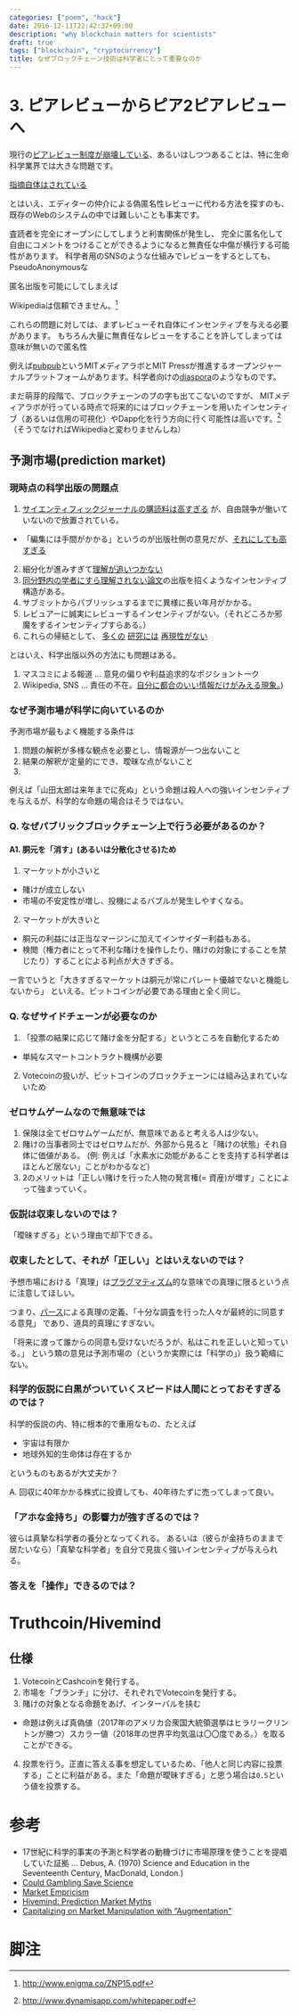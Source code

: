 ```yaml
---
categories: ["poem", "hack"]
date: 2016-12-11T22:42:37+09:00
description: "why blockchain matters for scientists"
draft: true
tags: ["blockchain", "cryptocurrency"]
title: なぜブロックチェーン技術は科学者にとって重要なのか
---
```



# 3. ピアレビューからピア2ピアレビューへ

現行の[ピアレビュー制度が崩壊している](http://biomedcircus.com/research_02_54.html)、あるいはしつつあることは、特に生命科学業界では大きな問題です。

[指摘自体はされている](http://time.com/81388/is-the-peer-review-process-for-scientific-papers-broken/)

とはいえ、エディターの仲介による偽匿名性レビューに代わる方法を探すのも、既存のWebのシステムの中では難しいことも事実です。

査読者を完全にオープンにしてしまうと利害関係が発生し、
完全に匿名化して自由にコメントをつけることができるようになると無責任な中傷が横行する可能性があります。
科学者用のSNSのような仕組みでレビューをするとしても、PseudoAnonymousな

匿名出版を可能にしてしまえば

Wikipediaは信頼できません。[^2]

これらの問題に対しては、まずレビューそれ自体にインセンティブを与える必要があります。
もちろん大量に無責任なレビューをすることを許してしまっては意味が無いので匿名性

例えば[pubpub][pubpub]というMITメディアラボとMIT Pressが推進するオープンジャーナルプラットフォームがあります。科学者向けの[diaspora](https://en.wikipedia.org/wiki/Diaspora_(social_network))のようなものです。

まだ萌芽的段階で、ブロックチェーンのブの字も出てこないのですが、
MITメディアラボが行っている時点で将来的にはブロックチェーンを用いたインセンティブ（あるいは信用の可視化）やDapp化を行う方向に行く可能性は高いです。[^1]
（そうでなければWikipediaと変わりませんしね）

## 予測市場(prediction market)

### 現時点の科学出版の問題点

1. [サイエンティフィックジャーナルの購読料は高すぎる](https://www.theguardian.com/science/2012/apr/24/harvard-university-journal-publishers-prices)
が、自由競争が働いていないので放置されている。
 * 「編集には手間がかかる」というのが出版社側の意見だが、[それにしても高すぎる](http://econ.ucsb.edu/~tedb/Journals/jeprevised.pdf)
2. 細分化が進みすぎて[理解が追いつかない](http://www.the-scientist.com/?articles.view/articleNo/34196/title/Opinion--Communication-Crisis-in-Research/)
3. [同分野内の学者にすら理解されない論文](https://en.wikipedia.org/wiki/Sokal_affair)の出版を招くようなインセンティブ構造がある。
4. サブミットからパブリッシュするまでに異様に長い年月がかかる。
5. レビュアーに誠実にレビューするインセンティブがない。（それどころか邪魔をするインセンティブすらある。）
6. これらの帰結として、
[多くの](http://www.economist.com/news/briefing/21588057-scientists-think-science-self-correcting-alarming-degree-it-not-trouble)
[研究には](http://www.jove.com/blog/2012/05/03/studies-show-only-10-of-published-science-articles-are-reproducible-what-is-happening)
[再現性がない](http://journals.plos.org/plosmedicine/article?id=10.1371/journal.pmed.0020124)

とはいえ、科学出版以外の方法にも問題はある。

1. マスコミによる報道 ... 意見の偏りや利益追求的なポジショントーク
2. Wikipedia, SNS ... 責任の不在。[自分に都合のいい情報だけがみえる現象。](https://en.wikipedia.org/wiki/Echo_chamber_(media)))


### なぜ予測市場が科学に向いているのか

予測市場が最もよく機能する条件は

1. 問題の解釈が多様な観点を必要とし、情報源が一つ出ないこと
2. 結果の解釈が定量的にでき、曖昧な点がないこと
3.
例えば「山田太郎は来年までに死ぬ」という命題は殺人への強いインセンティブを与えるが、科学的な命題の場合はそうではない。

### Q. なぜパブリックブロックチェーン上で行う必要があるのか？

#### A1. 胴元を「消す」(あるいは分散化させる)ため

1. マーケットが小さいと
 * 賭けが成立しない
 * 市場の不安定性が増し、投機によるバブルが発生しやすくなる。
2. マーケットが大きいと
 * 胴元の利益には正当なマージンに加えてインサイダー利益もある。
 * 検閲（権力者にとって不利な賭けを操作したり、賭けの対象にすることを禁じたり）することによる利点が大きすぎる。

一言でいうと「大きすぎるマーケットは胴元が常にパレート優越でないと機能しないから」
といえる。ビットコインが必要である理由と全く同じ。

### Q. なぜサイドチェーンが必要なのか

1. 「投票の結果に応じて賭け金を分配する」というところを自動化するため
 * 単純なスマートコントラクト機構が必要
2. Votecoinの扱いが、ビットコインのブロックチェーンには組み込まれていないため


### ゼロサムゲームなので無意味では

1. 保険は全てゼロサムゲームだが、無意味であると考える人は少ない。
2. 賭けの当事者同士ではゼロサムだが、外部から見ると「賭けの状態」それ自体に価値がある。
(例: 例えば「水素水に効能があることを支持する科学者はほとんど居ない」ことがわかるなど)
3. 2のメリットは「正しい賭けを行った人物の発言権(= 資産)が増す」ことによって強まっていく。

### 仮説は収束しないのでは？

「曖昧すぎる」という理由で却下できる。

### 収束したとして、それが「正しい」とはいえないのでは？

予想市場における「真理」は[プラグマティズム](http://www.iep.utm.edu/pragmati/)的な意味での真理に限るという点に注意してほしい。

つまり、[パース](https://ja.wikipedia.org/wiki/%E3%83%81%E3%83%A3%E3%83%BC%E3%83%AB%E3%82%BA%E3%83%BB%E3%82%B5%E3%83%B3%E3%83%80%E3%83%BC%E3%82%B9%E3%83%BB%E3%83%91%E3%83%BC%E3%82%B://ja.wikipedia.org/wiki/%E3%83%81%E3%83%A3%E3%83%BC%E3%83%AB%E3%82%BA%E3%83%BB%E3%82%B5%E3%83%B3%E3%83%80%E3%83%BC%E3%82%B9%E3%83%BB%E3%83%91%E3%83%BC%E3%82%B9)による真理の定義、「十分な調査を行った人々が最終的に同意する意見」
であり、道具的真理にすぎない。

「将来に渡って誰からの同意も受けないだろうが、私はこれを正しいと知っている。」
という類の意見は予測市場の（というか実際には「科学の」）扱う範疇にない。


### 科学的仮説に白黒がついていくスピードは人間にとっておそすぎるのでは？

科学的仮説の内、特に根本的で重用なもの、たとえば

* 宇宙は有限か
* 地球外知的生命体は存在するか

というものもあるが大丈夫か？

A. 回収に40年かかる株式に投資しても、40年待たずに売ってしまって良い。

### 「アホな金持ち」の影響力が強すぎるのでは？

彼らは真摯な科学者の養分となってくれる。
あるいは（彼らが金持ちのままで居たいなら）「真摯な科学者」を自分で見抜く強いインセンティブが与えられる。


### 答えを「操作」できるのでは？



# Truthcoin/Hivemind






## 仕様

1. VotecoinとCashcoinを発行する。
2. 市場を「ブランチ」に分け、それぞれでVotecoinを発行する。
3. 賭けの対象となる命題をあげ、インターバルを挟む
 * 命題は例えば真偽値（2017年のアメリカ合衆国大統領選挙はヒラリークリントンが勝つ）スカラー値（2018年の世界平均気温は〇〇度である。）を取ることができる。
4. 投票を行う。正直に答える事を想定しているため、「他人と同じ内容に投票する」ことに利益がある。また「命題が曖昧すぎる」と思う場合は`0.5`という値を投票する。

# 参考

* 17世紀に科学的事実の予測と科学者の動機づけに市場原理を使うことを提唱していた証拠 ... Debus, A. (1970) Science and Education in the Seventeenth Century, MacDonald, London.)
* [Could Gambling Save Science](http://mason.gmu.edu/~rhanson/gamble.html)
* [Market Empricism](http://bitcoinhivemind.com/papers/1_Purpose.pdf)
* [Hivemind: Prediction Market Myths](http://bitcoinhivemind.com/papers/4_PM_Myths.pdf)
* [Capitalizing on Market Manipulation with “Augmentation"](http://bitcoinhivemind.com/papers/5_PM_Manipulation.pdf)

# 脚注

[^1]: http://www.dynamisapp.com/whitepaper.pdf
[^2]: http://www.enigma.co/ZNP15.pdf
[^4]: https://steem.io/SteemWhitePaper.pdf
[^5]: https://www.comsys.rwth-aachen.de/fileadmin/papers/2014/2014-bitsch-extremecom-liquid-democracy.pdf
[^3]: https://www.iotatoken.com/
[^6]: https://www.ethereum.org/dao
[^7]: 収入がある程度上がると幸福度が頭打ちになり、社会的承認欲求の方がより重要視されるようになるためです。もちろんこれは教師に限った話ではなく、医師、政治家など他の職業でもまったく同様です。

[^1]: メディアラボには[暗号通貨イニシアティブが存在しますし](https://www.media.mit.edu/research/highlights/media-lab-digital-currency-initiative)[所長の伊藤穰一はブロックチェーン業界の代表的な論客](https://joi.ito.com/jp/archives/2016/06/16/005601.html)です。
[^2]: http://www.findingdulcinea.com/news/education/2010/march/The-Top-10-Reasons-Students-Cannot-Cite-or-Rely-on-Wikipedia.html


[pubpub]: https://www.pubpub.org/
[semweb]: https://ja.wikipedia.org/wiki/%E3%82%BB%E3%83%9E%E3%83%B3%E3%83%86%E3%82%A3%E3%83%83%E3%82%AF%E3%83%BB%E3%82%A6%E3%82%A7%E3%83%96
